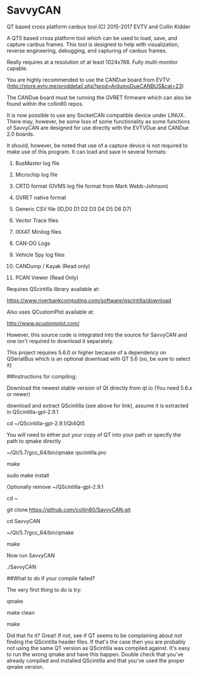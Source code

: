 # SavvyCAN
QT based cross platform canbus tool 
(C) 2015-2017 EVTV and Collin Kidder

A QT5 based cross platform tool which can be used to load, save, and capture canbus frames.
This tool is designed to help with visualization, reverse engineering, debugging, and
capturing of canbus frames.

Really requires at a resolution of at least 1024x768. Fully multi-monitor capable.

You are highly recommended to use the CANDue board from EVTV:
(http://store.evtv.me/proddetail.php?prod=ArduinoDueCANBUS&cat=23)

The CANDue board must be running the GVRET firmware which can also be found
within the collin80 repos.

It is now possible to use any SocketCAN compatible device
under LINUX. There may, however, be some loss of some functionality as
some functions of SavvyCAN are designed for use directly with the
EVTVDue and CANDue 2.0 boards.

It should, however, be noted that use of a capture device is not required to make use
of this program. It can load and save in several formats:

1. BusMaster log file

2. Microchip log file

3. CRTD format (OVMS log file format from Mark Webb-Johnson)

4. GVRET native format

5. Generic CSV file (ID,D0 D1 D2 D3 D4 D5 D6 D7)

6. Vector Trace files

7. IXXAT Minilog files

8. CAN-DO Logs

9. Vehicle Spy log files

10. CANDump / Kayak (Read only)

11. PCAN Viewer (Read Only)

Requires QScintilla library available at:

https://www.riverbankcomputing.com/software/qscintilla/download

Also uses QCustomPlot available at:

http://www.qcustomplot.com/ 

However, this source code is integrated into the source for SavvyCAN and one isn't required to download it separately.

This project requires 5.6.0 or higher because of a dependency on QSerialBus which is an optional download
with QT 5.6 (so, be sure to select it)

##Instructions for compiling:

Download the newest stable version of Qt directly from qt.io (You need 5.6.x or newer)

download and extract QScintilla (see above for link), assume it is extracted in QScintilla-gpl-2.9.1

cd ~/QScintilla-gpl-2.9.1/Qt4Qt5

You will need to either put your copy of QT into your path or specify the path to qmake directly

~/Qt/5.7/gcc_64/bin/qmake qscintilla.pro

make

sudo make install

Optionally remove ~/QScintilla-gpl-2.9.1

cd ~

git clone https://github.com/collin80/SavvyCAN.git

cd SavvyCAN

~/Qt/5.7/gcc_64/bin/qmake

make

Now run SavvyCAN

./SavvyCAN

##What to do if your compile failed?

The very first thing to do is try:

qmake

make clean

make

Did that fix it? Great! If not, see if QT seems to be complaining about not finding the QScintilla header files. If that's the case then you are probably not using the same QT version as QScintilla was compiled against. It's easy to run the wrong qmake and have this happen. Double check that you've already compiled and installed QScintilla and that you've used the proper qmake version.

